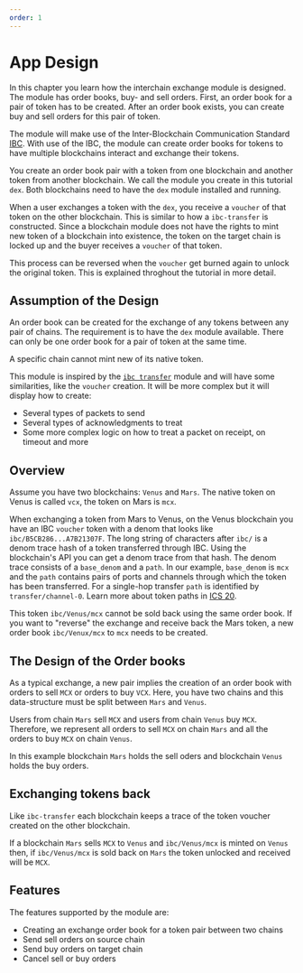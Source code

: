 ```yaml
---
order: 1
---
```


# App Design

In this chapter you learn how the interchain exchange module is designed. The module has order books, buy- and sell orders. First, an order book for a pair of token has to be created. After an order book exists, you can create buy and sell orders for this pair of token.

The module will make use of the Inter-Blockchain Communication Standard [IBC](https://github.com/cosmos/ics/blob/master/ibc/2_IBC_ARCHITECTURE.md). With use of the IBC, the module can create order books for tokens to have multiple blockchains interact and exchange their tokens.

You create an order book pair with a token from one blockchain and another token from another blockchain. We call the module you create in this tutorial `dex`.
Both blockchains need to have the `dex` module installed and running.

When a user exchanges a token with the `dex`, you receive a `voucher` of that token on the other blockchain. This is similar to how a `ibc-transfer` is constructed. Since a blockchain module does not have the rights to mint new token of a blockchain into existence, the token on the target chain is locked up and the buyer receives a `voucher` of that token.

This process can be reversed when the `voucher` get burned again to unlock the original token. This is explained throghout the tutorial in more detail.

## Assumption of the Design

An order book can be created for the exchange of any tokens between any pair of chains. The requirement is to have the `dex` module available. There can only be one order book for a pair of token at the same time.

<!-- There is no condition to check for open channels between two chains. -->

A specific chain cannot mint new of its native token.

<!-- The module is trustless, there is no condition to check when opening a channel between two chains. Any pair of tokens can be exchanged between any pair of chains. -->

This module is inspired by the [`ibc transfer`](https://github.com/cosmos/ibc-go/tree/main/modules/apps/transfer) module and will have some similarities, like the `voucher` creation. It will be more complex but it will display how to create:

- Several types of packets to send
- Several types of acknowledgments to treat
- Some more complex logic on how to treat a packet on receipt, on timeout and more

## Overview

Assume you have two blockchains: `Venus` and `Mars`. The native token on Venus is called `vcx`, the token on Mars is `mcx`.

When exchanging a token from Mars to Venus, on the Venus blockchain you have an IBC `voucher` token with a denom that looks like `ibc/B5CB286...A7B21307F`. The long string of characters after `ibc/` is a denom trace hash of a token transferred through IBC. Using the blockchain's API you can get a denom trace from that hash. The denom trace consists of a `base_denom` and a `path`. In our example, `base_denom` is `mcx` and the `path` contains pairs of ports and channels through which the token has been transferred. For a single-hop transfer `path` is identified by `transfer/channel-0`. Learn more about token paths in [ICS 20](https://github.com/cosmos/ibc/tree/master/spec/app/ics-020-fungible-token-transfer).

This token `ibc/Venus/mcx` cannot be sold back using the same order book. If you want to "reverse" the exchange and receive back the Mars token, a new order book `ibc/Venux/mcx` to `mcx` needs to be created.

## The Design of the Order books

As a typical exchange, a new pair implies the creation of an order book with orders to sell `MCX` or orders to buy `VCX`. Here, you have two chains and this data-structure must be split between `Mars` and `Venus`.

Users from chain `Mars` sell `MCX` and users from chain `Venus` buy `MCX`. Therefore, we represent all orders to sell `MCX` on chain `Mars` and all the orders to buy `MCX` on chain `Venus`.

In this example blockchain `Mars` holds the sell oders and blockchain `Venus` holds the buy orders.

## Exchanging tokens back

Like `ibc-transfer` each blockchain keeps a trace of the token voucher created on the other blockchain.

If a blockchain `Mars` sells `MCX` to `Venus` and `ibc/Venus/mcx` is minted on `Venus` then, if `ibc/Venus/mcx` is sold back on `Mars` the token unlocked and received will be `MCX`.

## Features

The features supported by the module are:

- Creating an exchange order book for a token pair between two chains
- Send sell orders on source chain
- Send buy orders on target chain
- Cancel sell or buy orders
